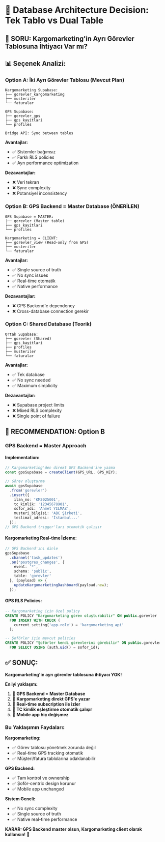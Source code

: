 # 🎯 Database Architecture Decision: Tek Tablo vs Dual Table

## 🤔 **SORU: Kargomarketing'in Ayrı Görevler Tablosuna İhtiyacı Var mı?**

## 📊 **Seçenek Analizi:**

### **Option A: İki Ayrı Görevler Tablosu** (Mevcut Plan)

```
Kargomarketing Supabase:
├── gorevler_kargomarketing
├── musteriler  
└── faturalar

GPS Supabase:  
├── gorevler_gps
├── gps_kayitlari
└── profiles

Bridge API: Sync between tables
```

**Avantajlar:**

- ✅ Sistemler bağımsız
- ✅ Farklı RLS policies
- ✅ Ayrı performance optimization

**Dezavantajlar:**

- ❌ Veri tekrarı
- ❌ Sync complexity
- ❌ Potansiyel inconsistency

### **Option B: GPS Backend = Master Database** (ÖNERİLEN)

```
GPS Supabase = MASTER:
├── gorevler (Master table)
├── gps_kayitlari
└── profiles

Kargomarketing = CLIENT:
├── gorevler_view (Read-only from GPS)
├── musteriler
└── faturalar
```

**Avantajlar:**

- ✅ Single source of truth
- ✅ No sync issues
- ✅ Real-time otomatik
- ✅ Native performance

**Dezavantajlar:**

- ❌ GPS Backend'e dependency
- ❌ Cross-database connection gerekir

### **Option C: Shared Database** (Teorik)

```
Ortak Supabase:
├── gorevler (Shared)
├── gps_kayitlari
├── profiles
├── musteriler
└── faturalar
```

**Avantajlar:**

- ✅ Tek database
- ✅ No sync needed
- ✅ Maximum simplicity

**Dezavantajlar:**

- ❌ Supabase project limits
- ❌ Mixed RLS complexity
- ❌ Single point of failure

## 🎯 **RECOMMENDATION: Option B**

### **GPS Backend = Master Approach**

#### **Implementation:**

```typescript
// Kargomarketing'den direkt GPS Backend'ine yazma
const gpsSupabase = createClient(GPS_URL, GPS_KEY);

// Görev oluşturma
await gpsSupabase
  .from('gorevler')
  .insert({
    ilan_no: 'KM2025001',
    tc_kimlik: '12345678901',
    sofor_adi: 'Ahmet YILMAZ',
    musteri_bilgisi: 'ABC Şirketi',
    teslimat_adresi: 'İstanbul...'
  });
// GPS Backend trigger'ları otomatik çalışır
```

#### **Kargomarketing Real-time İzleme:**

```typescript
// GPS Backend'ını dinle
gpsSupabase
  .channel('task_updates')
  .on('postgres_changes', {
    event: '*',
    schema: 'public', 
    table: 'gorevler'
  }, (payload) => {
    updateKargomarketingDashboard(payload.new);
  });
```

#### **GPS RLS Policies:**

```sql
-- Kargomarketing için özel policy
CREATE POLICY "Kargomarketing görev oluşturabilir" ON public.gorevler
  FOR INSERT WITH CHECK (
    current_setting('app.role') = 'kargomarketing_api'
  );

-- Şoförler için mevcut policies
CREATE POLICY "Şoförler kendi görevlerini görebilir" ON public.gorevler
  FOR SELECT USING (auth.uid() = sofor_id);
```

## ✅ **SONUÇ:**

**Kargomarketing'in ayrı görevler tablosuna ihtiyacı YOK!**

**En iyi yaklaşım:**

1. 🎯 **GPS Backend = Master Database**
2. 📝 **Kargomarketing direkt GPS'e yazar**
3. 📡 **Real-time subscription ile izler**
4. 🔄 **TC kimlik eşleştirme otomatik çalışır**
5. 📱 **Mobile app hiç değişmez**

### **Bu Yaklaşımın Faydaları:**

**Kargomarketing:**

- ✅ Görev tablosu yönetmek zorunda değil
- ✅ Real-time GPS tracking otomatik
- ✅ Müşteri/fatura tablolarına odaklanabilir

**GPS Backend:**

- ✅ Tam kontrol ve ownership
- ✅ Şoför-centric design korunur
- ✅ Mobile app unchanged

**Sistem Geneli:**

- ✅ No sync complexity
- ✅ Single source of truth
- ✅ Native real-time performance

**KARAR: GPS Backend master olsun, Kargomarketing client olarak kullansın!** 🚀
